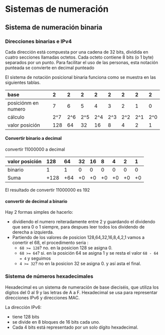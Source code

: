 # Sistemas de numeración

## Sistema de numeración binaria

### Direcciones binarias e IPv4

Cada dirección está compuesta por una cadena de 32 bits, dividida en cuatro secciones llamadas octetos.
Cada octeto contiene 8 bits (o 1 byte) separados por un punto.
Para facilitar el uso de las personas, esta notación punteada se convierte en decimal punteado

El sistema de notación posicional binaria funciona como se muestra en las siguientes tablas.

| base | 2 | 2 | 2 | 2 | 2 | 2 | 2 | 2 |
|:---|:---|:---|:---|:---|:---|:---|:---|:---|
| posiciónm en numero | 7 | 6 | 5 | 4 | 3 | 2 | 1 | 0 |
| cálculo | 2^7 | 2^6 | 2^5 | 2^4 | 2^3 | 2^2 | 2^1 | 2^0 |
| valor posición | 128 | 64 | 32 | 16 | 8 | 4 | 2 | 1 |

#### Convertir binario a decimal

convertir 11000000 a decimal

| valor posición     | 128 | 64 | 32 | 16 | 8 | 4 | 2 | 1 |
|:---|:---|:---|:---|:---|:---|:---|:---|:---|
| binario            | 1 | 1 | 0 | 0 | 0 | 0 | 0 | 0 |
| Suma               | +128 | +64 | +0 | +0 | +0 | +0 | +0 | +0 |

El resultado de convertir 11000000 es 192

#### convertir de decimal a binario

Hay 2 formas simples de hacerlo:
- dividiendo el numero reiteradamente entre 2 y guardando el dividendo que sera 0 o 1 siempre, para despues leer todos los dividendo de derecha a izquierda.
- Partiendo de los valores de posicion 128,64,32,16,8,4,2,1 vamos a conertir el 68, el procedimento seria :
  - `68 >= 128`? no. en la posicion 128 se asigna 0.
  - `68 >= 64`? si. en la posición 64 se asigna 1 y se resta el valor `68 - 64 = 4` y seguimos
  - `4 >= 32`? no en la posicion 32 se asigna 0. y así asta el final.

### Sistema de números hexadecimales

Hexadecimal es un sistema de numeración de base dieciséis, que utiliza los dígitos del 0 al 9 y las letras de A a F.
Hexadecimal se usa para representar direcciones IPv6 y direcciones MAC.

La dirección IPv6:
- tiene 128 bits 
- se divide en 8 bloques de 16 bits cada uno. 
- Cada 4 bits está representado por un solo dígito hexadecimal.

